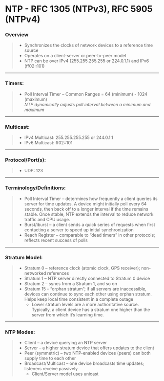 # NTP - RFC 1305 (NTPv3), RFC 5905 (NTPv4)

### Overview
> * Synchronizes the clocks of network devices to a reference time source
> * Operates on a client-server or peer-to-peer model
> * NTP can be over IPv4 (255.255.255.255 or 224.0.1.1) and IPv6 (ff02::101)
---
### Timers: 
> * Poll Interval Timer – Common Ranges = 64 (minimum) - 1024 (maximum)  
	*NTP dynamically adjusts poll interval between a minimum and maximum*
---
### Multicast:
> * IPv4 Multicast: 255.255.255.255 or 244.0.1.1
> * IPv6 Multicast: ff02::101
---
### Protocol/Port(s):
> * UDP: 123
---
### Terminology/Definitions:
> * Poll Interval Timer – determines how frequently a client queries its server for time updates. A device might initially poll every 64 seconds, then back off to a longer interval if the time remains stable. Once stable, NTP extends the interval to reduce network traffic and CPU usage.
> * Burst/iburst – a client sends a quick series of requests when first contacting a server to speed up initial synchronization
> * Reach Register – comparable to “dead timers” in other protocols; reflects recent success of polls
---
### Stratum Model:
> * Stratum 0 – reference clock (atomic clock, GPS receiver); non-networked references
> * Stratum 1 – NTP server directly connected to Stratum 0 device
> * Stratum 2 – syncs from a Stratum 1, and so on
> * Stratum 15 - “orphan stratum”; if all servers are inaccessible, devices can continue to sync each other using orphan stratum. Helps keep local time consistent in a complete outage  
>   * Lower stratum levels are a more authoritative source. Typically, a client device has a stratum one higher than the server from which it’s learning time.
---
### NTP Modes:
> * Client – a device querying an NTP server
> * Server – a higher stratum device that offers updates to the client
> * Peer (symmetric) – two NTP-enabled devices (peers) can both supply time to each other
> * Broadcast/Multicast – one device broadcasts time updates; listeners receive passively
>   * Client/Server model uses unicast
